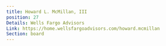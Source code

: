 ```yaml
---
title: Howard L. McMillan, III
position: 27
Details: Wells Fargo Advisors
Link: https://home.wellsfargoadvisors.com/howard.mcmillan
Section: board
---
```


